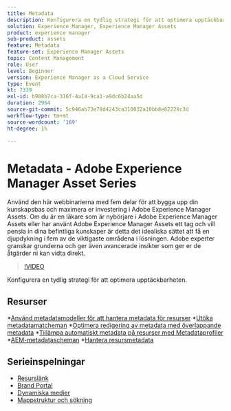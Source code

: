```yaml
---
title: Metadata
description: Konfigurera en tydlig strategi för att optimera upptäckbarheten
solution: Experience Manager, Experience Manager Assets
product: experience manager
sub-product: assets
feature: Metadata
feature-set: Experience Manager Assets
topic: Content Management
role: User
level: Beginner
version: Experience Manager as a Cloud Service
type: Event
kt: 7339
exl-id: b988b7ca-316f-4a14-9ca1-a9dc6b24aa5d
duration: 2964
source-git-commit: 5c946ab73e78d4243ca310032a10bb8e82228c3d
workflow-type: tm+mt
source-wordcount: '169'
ht-degree: 1%

---
```


# Metadata - Adobe Experience Manager Asset Series

Använd den här webbinarierna med fem delar för att bygga upp din kunskapsbas och maximera er investering i Adobe Experience Manager Assets. Om du är en läkare som är nybörjare i Adobe Experience Manager Assets eller har använt Adobe Experience Manager Assets ett tag och vill pensla in dina befintliga kunskaper är detta det idealiska sättet att få en djupdykning i fem av de viktigaste områdena i lösningen. Adobe experter granskar grunderna och ger även avancerade insikter som ger er de åtgärder ni kan vidta direkt.

>[!VIDEO](https://video.tv.adobe.com/v/332134/?quality=12&learn=on&hidetitle=true)

Konfigurera en tydlig strategi för att optimera upptäckbarheten.

## Resurser

*[Använd metadatamodeller för att hantera metadata för resurser](https://experienceleague.adobe.com/docs/experience-manager-learn/assets/authoring/metadata.html?lang=sv-SE)
*[Utöka metadatamatcheman](https://experienceleague.adobe.com/docs/experience-manager-learn/assets/configuring/metadata-schemas.html?lang=sv-SE)
*[Optimera redigering av metadata med överlappande metadata](https://experienceleague.adobe.com/docs/experience-manager-learn/assets/metadata/cascade-metadata-feature-video-use.html?lang=sv-SE)
*[Tillämpa automatiskt metadata på resurser med Metadataprofiler](https://experienceleague.adobe.com/docs/experience-manager-learn/assets/configuring/metadata-profiles.html?lang=sv-SE)
*[AEM-metadatascheman](https://experienceleague.adobe.com/docs/experience-manager-65/assets/administer/metadata-schemas.html?lang=sv-SE#administer)
*[Hantera resursmetadata](https://experienceleague.adobe.com/docs/experience-manager-65/assets/using/metadata.html?lang=sv-SE#RegisteringacustomnamespacewithinAEM)

## Serieinspelningar

* [Resurslänk](asset-link.md)
* [Brand Portal](brand-portal.md)
* [Dynamiska medier](dynamic-media.md)
* [Mappstruktur och sökning](folder-structure-search.md)
